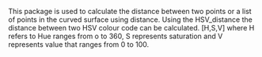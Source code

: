 This package is used to calculate the distance between two points or a list of points in the curved surface using distance.
Using the HSV_distance the distance between two HSV colour code can be calculated.
    [H,S,V] where H refers to Hue ranges from o to 360, S represents saturation and V represents value that ranges from 0 to 100.